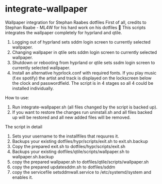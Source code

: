 # integrate-wallpaper
Wallpaper integration for Stephan Raabes dotfiles
First of all, credits to Stephan Raabe - ML4W for his hard work on his dotfiles 🙏
This scripts integrates the wallpaper completely for hyprland and qtile.

1. Logging out of hyprland sets sddm login screen to currently selected wallpaper.
2. Changing wallpaper in qtile sets sddm login screen to currently selected wallpaper.
3. Shutdown or rebooting from hyprland or qtile sets ssdm login screen to currently selected wallpaper.
4. Install an alternative hyprlock.conf with required fonts. If you play music (f.ex spotify) the artist and track is displayed on the lockscreen below the clock and passwordfield.
The script is in 4 stages so all 4 could be installed individually.

How to use:
1. Run integrate-wallpaper.sh (all files changed by the script is backed up).
2. If you want to restore the changes run uninstall.sh and all files backed up will be restored and all new added files will be removed.

The script in detail 
1. Sets your username to the installfiles that requures it.
2. Backups your existing dotfiles/hypr/scripts/exit.sh to exit.sh.backup
3. Copy the prepared exit.sh to dotfiles/hypr/scripts/exit.sh
4. Backups your existing dotfiles/qtile/scripts/wallpaper.sh to wallpaper.sh.backup
5. copy the prepared wallpaper.sh to dotfiles/qtile/scripts/wallpaper.sh
6. copy the prepared updatesddm.sh to dotfiles/sddm
7. copy the servicefile setsddmwall.service to /etc/systemd/system and enables it.
